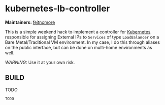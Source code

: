 # kubernetes-lb-controller


**Maintainers:** [feitnomore](https://github.com/feitnomore/)

This is a simple weekend hack to implement a controller for [Kubernetes](https://kubernetes.io) responsible for assigning External IPs to `Services` of type `LoadBalancer` on a Bare Metal/Traditional VM environment.
In my case, I do this through aliases on the public interface, but can be done on multi-home environments as well.

*WARNING:* Use it at your own risk.

## BUILD

TODO  

```
TODO
``` 
